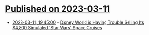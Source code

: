 # [Published on 2023-03-11](index.md)

* [2023-03-11, 19:45:00](https://entertainment.slashdot.org/story/23/03/11/1858242/disney-world-is-having-trouble-selling-its-4800-simulated-star-wars-space-cruises?utm_source=rss1.0mainlinkanon&utm_medium=feed) - [Disney World is Having Trouble Selling Its $4,800 Simulated 'Star Wars' Space Cruises](https://entertainment.slashdot.org/story/23/03/11/1858242/disney-world-is-having-trouble-selling-its-4800-simulated-star-wars-space-cruises?utm_source=rss1.0mainlinkanon&utm_medium=feed)
